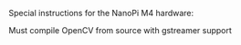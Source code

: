 Special instructions for the NanoPi M4 hardware:

Must compile OpenCV from source with gstreamer support

